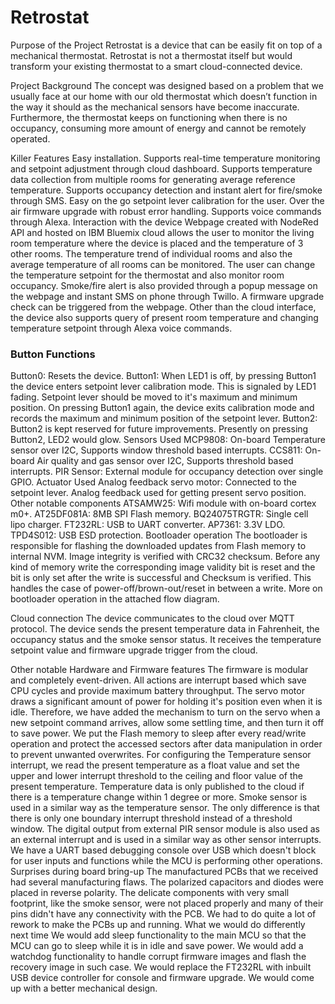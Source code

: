 # Retrostat

Purpose of the Project
Retrostat is a device that can be easily fit on top of a mechanical thermostat. Retrostat is not a thermostat itself but would transform your existing thermostat to a smart cloud-connected device.

Project Background
The concept was designed based on a problem that we usually face at our home with our old thermostat which doesn’t function in the way it should as the mechanical sensors have become inaccurate. Furthermore, the thermostat keeps on functioning when there is no occupancy, consuming more amount of energy and cannot be remotely operated.

Killer Features
Easy installation.
Supports real-time temperature monitoring and setpoint adjustment through cloud dashboard.
Supports temperature data collection from multiple rooms for generating average reference temperature.
Supports occupancy detection and instant alert for fire/smoke through SMS.
Easy on the go setpoint lever calibration for the user.
Over the air firmware upgrade with robust error handling.
Supports voice commands through Alexa.
Interaction with the device
Webpage created with NodeRed API and hosted on IBM Bluemix cloud allows the user to monitor the living room temperature where the device is placed and the temperature of 3 other rooms. The temperature trend of individual rooms and also the average temperature of all rooms can be monitored. The user can change the temperature setpoint for the thermostat and also monitor room occupancy. Smoke/fire alert is also provided through a popup message on the webpage and instant SMS on phone through Twillo. A firmware upgrade check can be triggered from the webpage.
Other than the cloud interface, the device also supports query of present room temperature and changing temperature setpoint through Alexa voice commands.
### Button Functions
Button0: Resets the device.
Button1: When LED1 is off, by pressing Button1 the device enters setpoint lever calibration mode. This is signaled by LED1 fading. Setpoint lever should be moved to it's maximum and minimum position. On pressing Button1 again, the device exits calibration mode and records the maximum and minimum position of the setpoint lever.
Button2: Button2 is kept reserved for future improvements. Presently on pressing Button2, LED2 would glow.
Sensors Used
MCP9808: On-board Temperature sensor over I2C, Supports window threshold based interrupts.
CCS811: On-board Air quality and gas sensor over I2C, Supports threshold based interrupts.
PIR Sensor: External module for occupancy detection over single GPIO.
Actuator Used
Analog feedback servo motor: Connected to the setpoint lever. Analog feedback used for getting present servo position.
Other notable components
ATSAMW25: Wifi module with on-board cortex m0+.
AT25DF081A: 8MB SPI Flash memory.
BQ24075TRGTR: Single cell lipo charger.
FT232RL: USB to UART converter.
AP7361: 3.3V LDO.
TPD4S012: USB ESD protection.
Bootloader operation
The bootloader is responsible for flashing the downloaded updates from Flash memory to internal NVM. Image integrity is verified with CRC32 checksum. Before any kind of memory write the corresponding image validity bit is reset and the bit is only set after the write is successful and Checksum is verified. This handles the case of power-off/brown-out/reset in between a write. More on bootloader operation in the attached flow diagram.

Cloud connection
The device communicates to the cloud over MQTT protocol. The device sends the present temperature data in Fahrenheit, the occupancy status and the smoke sensor status. It receives the temperature setpoint value and firmware upgrade trigger from the cloud.

Other notable Hardware and Firmware features
The firmware is modular and completely event-driven. All actions are interrupt based which save CPU cycles and provide maximum battery throughput.
The servo motor draws a significant amount of power for holding it's position even when it is idle. Therefore, we have added the mechanism to turn on the servo when a new setpoint command arrives, allow some settling time, and then turn it off to save power.
We put the Flash memory to sleep after every read/write operation and protect the accessed sectors after data manipulation in order to prevent unwanted overwrites.
For configuring the Temperature sensor interrupt, we read the present temperature as a float value and set the upper and lower interrupt threshold to the ceiling and floor value of the present temperature. Temperature data is only published to the cloud if there is a temperature change within 1 degree or more.
Smoke sensor is used in a similar way as the temperature sensor. The only difference is that there is only one boundary interrupt threshold instead of a threshold window.
The digital output from external PIR sensor module is also used as an external interrupt and is used in a similar way as other sensor interrupts.
We have a UART based debugging console over USB which doesn't block for user inputs and functions while the MCU is performing other operations.
Surprises during board bring-up
The manufactured PCBs that we received had several manufacturing flaws.
The polarized capacitors and diodes were placed in reverse polarity.
The delicate components with very small footprint, like the smoke sensor, were not placed properly and many of their pins didn't have any connectivity with the PCB.
We had to do quite a lot of rework to make the PCBs up and running.
What we would do differently next time
We would add sleep functionality to the main MCU so that the MCU can go to sleep while it is in idle and save power.
We would add a watchdog functionality to handle corrupt firmware images and flash the recovery image in such case.
We would replace the FT232RL with inbuilt USB device controller for console and firmware upgrade.
We would come up with a better mechanical design.
